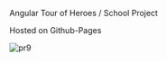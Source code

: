 Angular Tour of Heroes / School Project

Hosted on Github-Pages

![pr9](https://user-images.githubusercontent.com/78624317/171374438-02baa2bb-765e-4a39-955b-9c036f100ac9.JPG)
